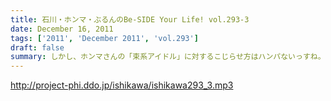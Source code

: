 ```yaml
---
title: 石川・ホンマ・ぶるんのBe-SIDE Your Life! vol.293-3
date: December 16, 2011
tags: ['2011', 'December 2011', 'vol.293']
draft: false
summary: しかし、ホンマさんの「束系アイドル」に対するこじらせ方はハンパないっすね。ひょっとしてルナシーにぶっこむはずだった「１００万円」はアイドルちゃんたちにぶっこまれるのではと心配までしてしまう次第。ちょっと見守っていきましょう。NAMAE
---
```


http://project-phi.ddo.jp/ishikawa/ishikawa293_3.mp3
